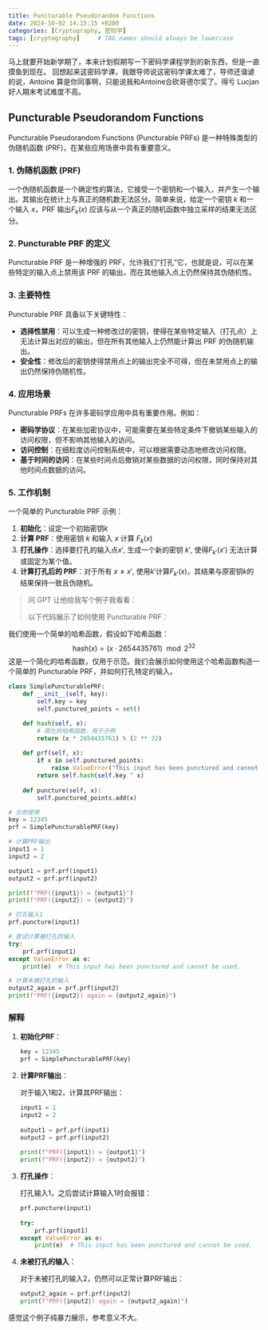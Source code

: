 ```yaml
---
title: Puncturable Pseudorandom Functions
date: 2024-10-02 14:15:15 +0200
categories: [Cryptography, 密码学]
tags: [cryptography]     # TAG names should always be lowercase
---
```


马上就要开始新学期了，本来计划假期写一下密码学课程学到的新东西，但是一直摸鱼到现在。
回想起来这密码学课，我跟导师说这密码学课太难了，导师还谐谑的说，Antoine 算是你同事啊，只能说我和Antoine合砍哥德尔奖了。得亏 Lucjan 好人期末考试难度不高。

## Puncturable Pseudorandom Functions

Puncturable Pseudorandom Functions (Puncturable PRFs) 是一种特殊类型的伪随机函数 (PRF)，在某些应用场景中具有重要意义。

### 1. 伪随机函数 (PRF)

一个伪随机函数是一个确定性的算法，它接受一个密钥和一个输入，并产生一个输出。其输出在统计上与真正的随机数无法区分。简单来说，给定一个密钥 $k$ 和一个输入 $x$，PRF 输出$F_k(x)$ 应该与从一个真正的随机函数中独立采样的结果无法区分。

### 2. Puncturable PRF 的定义

Puncturable PRF 是一种增强的 PRF，允许我们“打孔”它，也就是说，可以在某些特定的输入点上禁用该 PRF 的输出，而在其他输入点上仍然保持其伪随机性。

### 3. 主要特性

Puncturable PRF 具备以下关键特性：

- **选择性禁用**：可以生成一种修改过的密钥，使得在某些特定输入（打孔点）上无法计算出对应的输出，但在所有其他输入上仍然能计算出 PRF 的伪随机输出。
- **安全性**：修改后的密钥使得禁用点上的输出完全不可得，但在未禁用点上的输出仍然保持伪随机性。

### 4. 应用场景

Puncturable PRFs 在许多密码学应用中具有重要作用。例如：

- **密码学协议**：在某些加密协议中，可能需要在某些特定条件下撤销某些输入的访问权限，但不影响其他输入的访问。
- **访问控制**：在细粒度访问控制系统中，可以根据需要动态地修改访问权限。
- **基于时间的访问**：在某些时间点后撤销对某些数据的访问权限，同时保持对其他时间点数据的访问。

### 5. 工作机制

一个简单的 Puncturable PRF 示例：

1. **初始化**：设定一个初始密钥$k$
2. **计算 PRF**：使用密钥 $k$ 和输入 $x$ 计算 $F_k(x)$
3. **打孔操作**：选择要打孔的输入点$x'$, 生成一个新的密钥 $k'$, 使得$F_{k'}(x')$ 无法计算或固定为某个值。
4. **计算打孔后的 PRF**：对于所有 $x \neq x'$, 使用$k'$计算$F_{k'}(x)$，其结果与原密钥$k$的结果保持一致且伪随机。

> 问 GPT 让他给我写个例子我看看：
>
> 以下代码展示了如何使用 Puncturable PRF：

我们使用一个简单的哈希函数，假设如下哈希函数：
$$
\text{hash}(x) = (x \cdot 2654435761) \mod 2^{32}
$$
这是一个简化的哈希函数，仅用于示范。我们会展示如何使用这个哈希函数构造一个简单的 Puncturable PRF，并如何打孔特定的输入。

```python
class SimplePuncturablePRF:
    def __init__(self, key):
        self.key = key
        self.punctured_points = set()

    def hash(self, x):
        # 简化的哈希函数，用于示例
        return (x * 2654435761) % (2 ** 32)
    
    def prf(self, x):
        if x in self.punctured_points:
            raise ValueError("This input has been punctured and cannot be used.")
        return self.hash(self.key ^ x)
    
    def puncture(self, x):
        self.punctured_points.add(x)

# 示例使用
key = 12345
prf = SimplePuncturablePRF(key)

# 计算PRF输出
input1 = 1
input2 = 2

output1 = prf.prf(input1)
output2 = prf.prf(input2)

print(f"PRF({input1}) = {output1}")
print(f"PRF({input2}) = {output2}")

# 打孔输入1
prf.puncture(input1)

# 尝试计算被打孔的输入
try:
    prf.prf(input1)
except ValueError as e:
    print(e)  # This input has been punctured and cannot be used.

# 计算未被打孔的输入
output2_again = prf.prf(input2)
print(f"PRF({input2}) again = {output2_again}")
```

### 解释

1. **初始化PRF**：

    ```python
    key = 12345
    prf = SimplePuncturablePRF(key)
    ```

2. **计算PRF输出**：

    对于输入1和2，计算其PRF输出：

    ```python
    input1 = 1
    input2 = 2
        
    output1 = prf.prf(input1)
    output2 = prf.prf(input2)
        
    print(f"PRF({input1}) = {output1}")
    print(f"PRF({input2}) = {output2}")
    ```

1. **打孔操作**：

    打孔输入1，之后尝试计算输入1时会报错：

    ```python
    prf.puncture(input1)
        
    try:
        prf.prf(input1)
    except ValueError as e:
        print(e)  # This input has been punctured and cannot be used.
    ```

2. **未被打孔的输入**：

    对于未被打孔的输入2，仍然可以正常计算PRF输出：

    ```python
    output2_again = prf.prf(input2)
    print(f"PRF({input2}) again = {output2_again}")
    ```

感觉这个例子纯暴力展示，参考意义不大。
